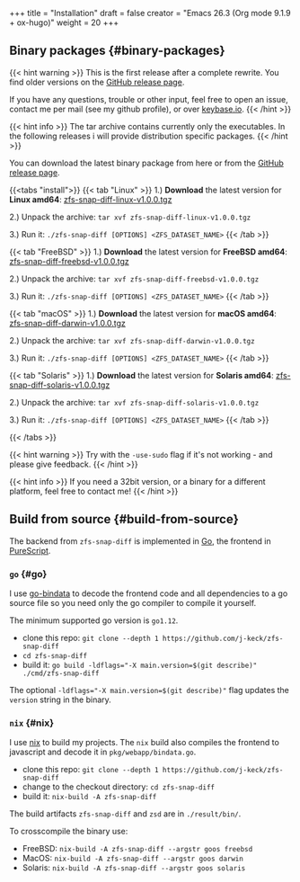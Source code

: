 +++
title = "Installation"
draft = false
creator = "Emacs 26.3 (Org mode 9.1.9 + ox-hugo)"
weight = 20
+++

## Binary packages {#binary-packages}

{{< hint warning >}}
This is the first release after a complete rewrite. You find older versions on the [GitHub release page](https://github.com/j-keck/zfs-snap-diff/releases).

If you have any questions, trouble or other input, feel free to open an
issue, contact me per mail (see my github profile), or over [keybase.io](https://keybase.io/jkeck).
{{< /hint >}}

{{< hint info >}}
The tar archive contains currently only the executables. In the following releases
i will provide distribution specific packages.
{{< /hint >}}

You can download the latest binary package from here or from the [GitHub release page](https://github.com/j-keck/zfs-snap-diff/releases).

{{<tabs "install">}}
{{< tab "Linux" >}}
  1.) ****Download**** the latest version for ****Linux amd64****: [zfs-snap-diff-linux-v1.0.0.tgz](https://github.com/j-keck/zfs-snap-diff/releases/download/v1.0.0/zfs-snap-diff-linux-v1.0.0.tgz)

2.) Unpack the archive: `tar xvf zfs-snap-diff-linux-v1.0.0.tgz`

  3.) Run it:  `./zfs-snap-diff [OPTIONS] <ZFS_DATASET_NAME>`
{{< /tab >}}

{{< tab "FreeBSD" >}}
  1.) ****Download**** the latest version for ****FreeBSD amd64****: [zfs-snap-diff-freebsd-v1.0.0.tgz](https://github.com/j-keck/zfs-snap-diff/releases/download/v1.0.0/zfs-snap-diff-freebsd-v1.0.0.tgz)

2.) Unpack the archive: `tar xvf zfs-snap-diff-freebsd-v1.0.0.tgz`

  3.) Run it:  `./zfs-snap-diff [OPTIONS] <ZFS_DATASET_NAME>`
{{< /tab >}}

{{< tab "macOS" >}}
  1.) ****Download**** the latest version for ****macOS amd64****: [zfs-snap-diff-darwin-v1.0.0.tgz](https://github.com/j-keck/zfs-snap-diff/releases/download/v1.0.0/zfs-snap-diff-darwin-v1.0.0.tgz)

2.) Unpack the archive: `tar xvf zfs-snap-diff-darwin-v1.0.0.tgz`

  3.) Run it:  `./zfs-snap-diff [OPTIONS] <ZFS_DATASET_NAME>`
{{< /tab >}}

{{< tab "Solaris" >}}
  1.) ****Download**** the latest version for ****Solaris amd64****: [zfs-snap-diff-solaris-v1.0.0.tgz](https://github.com/j-keck/zfs-snap-diff/releases/download/v1.0.0/zfs-snap-diff-solaris-v1.0.0.tgz)

2.) Unpack the archive: `tar xvf zfs-snap-diff-solaris-v1.0.0.tgz`

  3.) Run it:  `./zfs-snap-diff [OPTIONS] <ZFS_DATASET_NAME>`
{{< /tab >}}

{{< /tabs >}}

{{< hint warning >}}
Try with the `-use-sudo` flag if it's not working - and please give feedback.
{{< /hint >}}

{{< hint info >}}
If you need a 32bit version, or a binary for a different
platform, feel free to contact me!
{{< /hint >}}


## Build from source {#build-from-source}

The backend from `zfs-snap-diff` is implemented in [Go](https://golang.org), the frontend in [PureScript](http://purescript.org).


### `go` {#go}

I use [go-bindata](https://github.com/go-bindata/go-bindata) to decode the frontend code and all dependencies to a
go source file so you need only the go compiler to compile it yourself.

The minimum supported go version is `go1.12`.

-   clone this repo: `git clone --depth 1 https://github.com/j-keck/zfs-snap-diff`
-   `cd zfs-snap-diff`
-   build it: `go build -ldflags="-X main.version=$(git describe)" ./cmd/zfs-snap-diff`

The optional `-ldflags="-X main.version=$(git describe)"` flag updates the `version` string in the binary.


### `nix` {#nix}

I use [nix](https://nixos.org/nix/) to build my projects. The `nix` build also compiles the frontend
to javascript and decode it in `pkg/webapp/bindata.go`.

-   clone this repo: `git clone --depth 1 https://github.com/j-keck/zfs-snap-diff`
-   change to the checkout directory: `cd zfs-snap-diff`
-   build it: `nix-build -A zfs-snap-diff`

The build artifacts `zfs-snap-diff` and `zsd` are in `./result/bin/`.

To crosscompile the binary use:

-   FreeBSD: `nix-build -A zfs-snap-diff --argstr goos freebsd`
-   MacOS: `nix-build -A zfs-snap-diff --argstr goos darwin`
-   Solaris: `nix-build -A zfs-snap-diff --argstr goos solaris`
